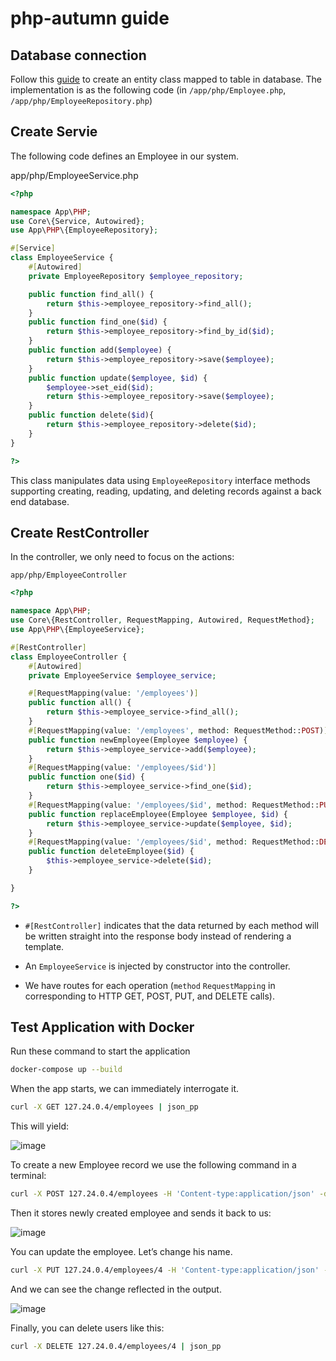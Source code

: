 # php-autumn guide

## Database connection
Follow this [guide](https://github.com/ptquang2000/php-autumn/tree/db-connection) to create an entity class mapped to table in database.
The implementation is as the following code (in `/app/php/Employee.php`, `/app/php/EmployeeRepository.php`)

## Create Servie
The following code defines an Employee in our system.

app/php/EmployeeService.php

```php
<?php

namespace App\PHP;
use Core\{Service, Autowired};
use App\PHP\{EmployeeRepository};

#[Service]
class EmployeeService {
    #[Autowired]
    private EmployeeRepository $employee_repository;

    public function find_all() {
        return $this->employee_repository->find_all();
    }
    public function find_one($id) {
        return $this->employee_repository->find_by_id($id);
    }
    public function add($employee) {
        return $this->employee_repository->save($employee);
    }
    public function update($employee, $id) {
        $employee->set_eid($id);
        return $this->employee_repository->save($employee);
    }
    public function delete($id){
        return $this->employee_repository->delete($id);
    }
}

?>
```
This class manipulates data using `EmployeeRepository` interface methods supporting creating, reading, updating, and deleting records against a back end database. 

## Create RestController
In the controller, we only need to focus on the actions:

`app/php/EmployeeController`

```php
<?php

namespace App\PHP;
use Core\{RestController, RequestMapping, Autowired, RequestMethod};
use App\PHP\{EmployeeService};

#[RestController]
class EmployeeController {
    #[Autowired]
    private EmployeeService $employee_service;

    #[RequestMapping(value: '/employees')]
    public function all() {
        return $this->employee_service->find_all();
    }
    #[RequestMapping(value: '/employees', method: RequestMethod::POST)]
    public function newEmployee(Employee $employee) {
        return $this->employee_service->add($employee);
    }
    #[RequestMapping(value: '/employees/$id')]
    public function one($id) {
        return $this->employee_service->find_one($id);
    }
    #[RequestMapping(value: '/employees/$id', method: RequestMethod::PUT)]
    public function replaceEmployee(Employee $employee, $id) {
        return $this->employee_service->update($employee, $id);
    }
    #[RequestMapping(value: '/employees/$id', method: RequestMethod::DELETE)]
    public function deleteEmployee($id) {
        $this->employee_service->delete($id);
    }

}

?>

```
* `#[RestController]` indicates that the data returned by each method will be written straight into the response body instead of rendering a template.

* An `EmployeeService` is injected by constructor into the controller.

* We have routes for each operation (`method` `RequestMapping` in  corresponding to HTTP GET, POST, PUT, and DELETE calls). 

## Test Application with Docker
Run these command to start the application

```bash
docker-compose up --build
```
When the app starts, we can immediately interrogate it.
```bash
curl -X GET 127.24.0.4/employees | json_pp
```
This will yield:

![image](../assets/GET.png)

To create a new Employee record we use the following command in a terminal:
```bash
curl -X POST 127.24.0.4/employees -H 'Content-type:application/json' -d '{"name":"Jayce"}' | json_pp
```
Then it stores newly created employee and sends it back to us:

![image](../assets/POST.png)


You can update the employee. Let’s change his name.
```bash
curl -X PUT 127.24.0.4/employees/4 -H 'Content-type:application/json' -d '{"name": "Zed"}' | json_pp
```
And we can see the change reflected in the output.

![image](../assets/PUT.png)

Finally, you can delete users like this:
```bash
curl -X DELETE 127.24.0.4/employees/4 | json_pp
```
